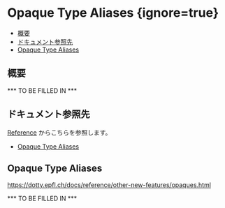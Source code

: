 # Opaque Type Aliases {ignore=true}

<!-- @import "[TOC]" {cmd="toc" depthFrom=1 depthTo=6 orderedList=false} -->

<!-- code_chunk_output -->

- [概要](#概要)
- [ドキュメント参照先](#ドキュメント参照先)
- [Opaque Type Aliases](#opaque-type-aliases-1)

<!-- /code_chunk_output -->

## 概要

*** TO BE FILLED IN ***

## ドキュメント参照先

[Reference](https://dotty.epfl.ch/docs/reference/overview.html) からこちらを参照します。

- [Opaque Type Aliases](https://dotty.epfl.ch/docs/reference/other-new-features/opaques.html)

## Opaque Type Aliases

https://dotty.epfl.ch/docs/reference/other-new-features/opaques.html

*** TO BE FILLED IN ***

